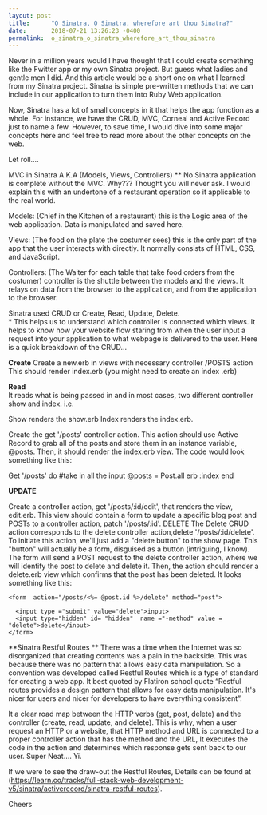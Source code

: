 ```yaml
---
layout: post
title:      "O Sinatra, O Sinatra, wherefore art thou Sinatra?"
date:       2018-07-21 13:26:23 -0400
permalink:  o_sinatra_o_sinatra_wherefore_art_thou_sinatra
---
```



Never in a million years would I have thought that I could create something like the Fwitter app or my own Sinatra project. But guess what ladies and gentle men I did. And this article would be a short one on what I learned from my Sinatra project. 
   Sinatra is simple pre-written methods that we can include in our application to turn them into Ruby Web application. 

 Now, Sinatra has a lot of small concepts in it that helps the app function as a whole. For instance, we have the CRUD, MVC, Corneal and Active Record just to name a few. However, to save time, I would dive into some major concepts here and feel free to read more about the other concepts on the web. 

Let roll….

MVC in Sinatra A.K.A (Models, Views, Controllers) 
** 
   No Sinatra application is complete without the MVC.  Why???
Thought you will never ask. I would explain this with an undertone of a restaurant operation so it applicable to the real world.
   
  Models: (Chief in the Kitchen of a restaurant) this is the Logic area of the web application.  Data is manipulated and saved here.

 Views: (The food on the plate the costumer sees) this is the only part of the app that the user interacts with directly. It normally consists of HTML, CSS, and JavaScript.

Controllers: (The Waiter for each table that take food orders from the costumer) controller is the shuttle between the models and the views. It relays on data from the browser to the application, and from the application to the browser.




 Sinatra used CRUD or Create, Read, Update, Delete.  
*
 This helps us to understand which controller is connected which views. It helps to know how your website flow staring from when the user input a request into your application to what webpage is delivered to the user.  Here is a quick breakdown of the CRUD…

**Create** 
	Create a new.erb in views with necessary controller /POSTS action
     This should render index.erb (you might need to create an index .erb)

**Read**  
    It reads what is being passed in and in most cases, two different controller show and index.  i.e.

 Show renders the show.erb
  Index renders   the index.erb.

Create the get '/posts' controller action. This action should use Active Record to grab all of the posts and store them in an instance variable, @posts. Then, it should render the index.erb view. The code would look something like this: 

  Get '/posts' do #take in all the input
    @posts = Post.all
    erb :index
  end


**UPDATE**


Create a controller action, get '/posts/:id/edit', that renders the view, edit.erb. This view should contain a form to update a specific blog post and POSTs to a controller action, patch '/posts/:id'.
DELETE
The Delete CRUD action corresponds to the delete controller action,delete '/posts/:id/delete'. To initiate this action, we'll just add a "delete button" to the show page. This "button" will actually be a form, disguised as a button (intriguing, I know). The form will send a POST request to the delete controller action, where we will identify the post to delete and delete it. Then, the action should render a delete.erb view which confirms that the post has been deleted. It looks something like this: 

 

```
<form  action="/posts/<%= @post.id %>/delete" method="post">

  <input type ="submit" value="delete">input>
  <input type="hidden" id= "hidden"  name ="-method" value = "delete">delete</input>
</form>
```





**Sinatra Restful Routes
**
      There was a time when the Internet was so disorganized that creating contents was a pain in the backside.  This was because there was no pattern that allows easy data manipulation.  So a convention was developed called Restful Routes which is a type of standard for creating a web app. It best quoted by Flatiron school quote “Restful routes provides a design pattern that allows for easy data manipulation. It's nicer for users and nicer for developers to have everything consistent”. 

  It a clear road map between the HTTP verbs (get, post, delete) and the controller (create, read, update, and delete). This is why, when a user request an HTTP or a website, that HTTP method and URL is connected to a proper controller action that has the method and the URL, It executes the code in the action and determines which response gets sent back to our user.  Super Neat…. Yi.

 If we were to see the draw-out the Restful Routes,  Details can be found at (https://learn.co/tracks/full-stack-web-development-v5/sinatra/activerecord/sinatra-restful-routes). 
 
 Cheers


 

